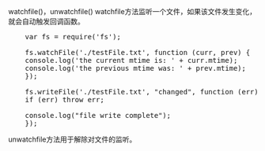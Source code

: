 watchfile()，unwatchfile()
watchfile方法监听一个文件，如果该文件发生变化，就会自动触发回调函数。
<pre>
    var fs = require('fs');

    fs.watchFile('./testFile.txt', function (curr, prev) {
    console.log('the current mtime is: ' + curr.mtime);
    console.log('the previous mtime was: ' + prev.mtime);
    });

    fs.writeFile('./testFile.txt', "changed", function (err) {
    if (err) throw err;

    console.log("file write complete");   
    });
</pre>
unwatchfile方法用于解除对文件的监听。